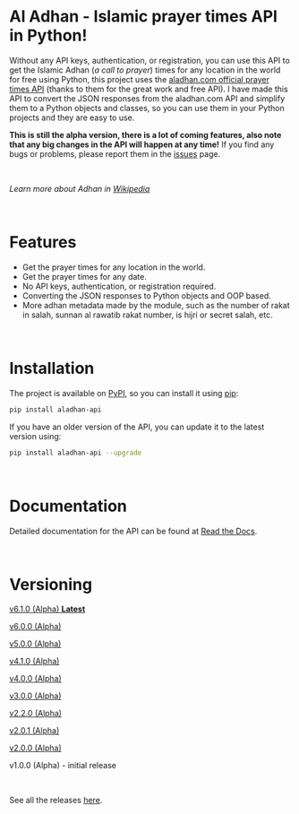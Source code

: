 # Al Adhan - Islamic prayer times API in Python!

Without any API keys, authentication, or registration, you can use this API to get the Islamic Adhan (_a call to prayer_) times  for any location in the world for free using Python, this project uses the [aladhan.com official prayer times API](https://aladhan.com/prayer-times-api) (thanks to them for the great work and free API). I have made this API to convert the JSON responses from the aladhan.com API and simplify them to a Python objects and classes, so you can use them in your Python projects and they are easy to use. 

**This is still the alpha version, there is a lot of coming features, also note that any big changes in the API will happen at any time!** If you find any bugs or problems, please report them in the [issues](https://www.github.com/Kh4lidMD/AlAdhan/issues) page.

<br>

_Learn more about Adhan in [Wikipedia](https://en.wikipedia.org/wiki/Adhan)_

<br>

# Features

- Get the prayer times for any location in the world.
- Get the prayer times for any date.
- No API keys, authentication, or registration required.
- Converting the JSON responses to Python objects and OOP based.
- More adhan metadata made by the module, such as the number of rakat in salah, sunnan al rawatib rakat number, is hijri or secret salah, etc.

<br>

# Installation

The project is available on [PyPI](https://pypi.org/project/aladhan-api/), so you can install it using [pip](https://www.w3schools.com/python/python_pip.asp):

```bash
pip install aladhan-api
```

If you have an older version of the API, you can update it to the latest version using:

```bash
pip install aladhan-api --upgrade
```

<br>

# Documentation

Detailed documentation for the API can be found at [Read the Docs](https://aladhan.readthedocs.io/en/latest/).

<br>

# Versioning

[v6.1.0 (Alpha) **Latest**](https://github.com/Kh4lidMD/AlAdhan/releases/tag/v6.1.0-alpha)

[v6.0.0 (Alpha)](https://github.com/Kh4lidMD/AlAdhan/releases/tag/v6.0.0-alpha)

[v5.0.0 (Alpha)](https://github.com/Kh4lidMD/AlAdhan/releases/tag/v5.0.0-alpha)

[v4.1.0 (Alpha)](https://github.com/Kh4lidMD/AlAdhan/releases/tag/v4.1.0-alpha)

[v4.0.0 (Alpha)](https://github.com/Kh4lidMD/AlAdhan/releases/tag/v4.0.0-alpha)

[v3.0.0 (Alpha)](https://github.com/Kh4lidMD/AlAdhan/releases/tag/v3.0.0-alpha)

[v2.2.0 (Alpha)](https://github.com/Kh4lidMD/AlAdhan/releases/tag/v2.2.0-alpha)

[v2.0.1 (Alpha)](https://github.com/Kh4lidMD/AlAdhan/releases/tag/v2.0.1-alpha)

[v2.0.0 (Alpha)](https://github.com/Kh4lidMD/AlAdhan/releases/tag/v2.0.0-alpha)

v1.0.0 (Alpha) - initial release

<br>

See all the releases [here](https://www.github.com/Kh4lidMD/AlAdhan/releases).